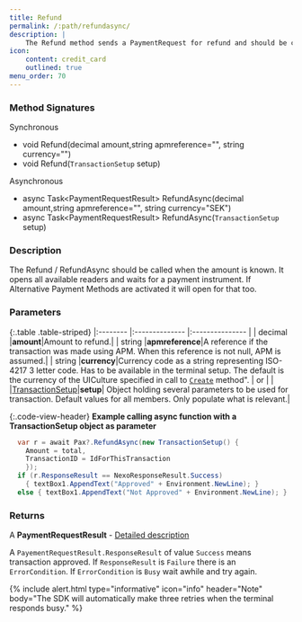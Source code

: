 ```yaml
---
title: Refund
permalink: /:path/refundasync/
description: |
    The Refund method sends a PaymentRequest for refund and should be called when the amount is known.
icon:
    content: credit_card
    outlined: true
menu_order: 70
---
```

### Method Signatures

Synchronous

*   void Refund(decimal amount,string apmreference="", string currency="")
*   void Refund(`TransactionSetup` setup)

Asynchronous

*   async Task\<PaymentRequestResult\> RefundAsync(decimal amount,string apmreference="", string currency="SEK")
*   async Task\<PaymentRequestResult\> RefundAsync(`TransactionSetup` setup)

### Description

The Refund / RefundAsync should be called when the amount is known. It opens all available readers and waits for a payment instrument. If Alternative Payment Methods are activated it will open for that too.

### Parameters

{:.table .table-striped}
|:-------- |:-------------- |:--------------- |
| decimal |**amount**|Amount to refund.|
| string |**apmreference**|A reference if the transaction was made using APM. When this reference is not null, APM is assumed.|
| string |**currency**|Currency code as a string representing ISO-4217 3 letter code. Has to be available in the terminal setup. The default is the currency of the UICulture specified in call to [`Create`][create] method".
| or | |
|[TransactionSetup][transactionsetup]|**setup**| Object holding several parameters to be used for transaction. Default values for all members. Only populate what is relevant.|

{:.code-view-header}
**Example calling async function with a TransactionSetup object as parameter**

```c#
  var r = await Pax?.RefundAsync(new TransactionSetup() { 
    Amount = total,
    TransactionID = IdForThisTransaction
    });
  if (r.ResponseResult == NexoResponseResult.Success) 
    { textBox1.AppendText("Approved" + Environment.NewLine); }
  else { textBox1.AppendText("Not Approved" + Environment.NewLine); }
```

### Returns

A **PaymentRequestResult** - [Detailed description][paymentrequestresult]

A `PayementRequestResult.ResponseResult` of value `Success` means transaction approved.
If `ResponseResult` is `Failure` there is an `ErrorCondition`. If `ErrorCondition` is `Busy` wait awhile and try again.

{% include alert.html type="informative" icon="info" header="Note"
body="The SDK will automatically make three retries when the terminal responds busy."
%}

[transactionsetup]: /pax-terminal/NET/includes/transactionsetup
[paymentrequestresult]: /pax-terminal/NET/includes/paymentrequestresult
[create]: /pax-terminal/NET/SwpTrmLib/Methods/essential/create
